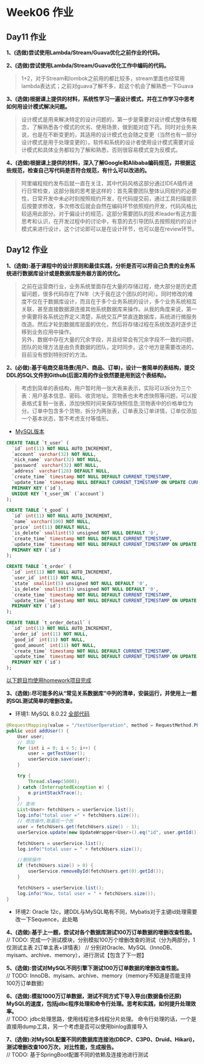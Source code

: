 # Week06 作业
## Day11 作业
**1、(选做)尝试使用Lambda/Stream/Guava优化之前作业的代码。**

**2、(选做)尝试使用Lambda/Stream/Guava优化工作中编码的代码。**

> 1+2，对于Stream和lombok之前用的都比较多，stream里面也经常用lambda表达式；之前对guava了解不多，趁这个机会了解熟悉一下Guava


**3、(选做)根据课上提供的材料，系统性学习一遍设计模式，并在工作学习中思考如何用设计模式解决问题。**
> 设计模式是用来解决特定的设计问题的，第一步是需要对设计模式整体有概念，了解熟悉各个模式的优劣、使用场景，做到能对症下药。同时对业务来说，也是在不断变更的，其适用的设计模式也会随之变更（当然也有一部分设计模式是用于处理变更的）。软件和系统的设计者使用设计模式需要对设计模式和具体业务都较为了解和熟悉，否则很容易模式变为反模式。

**4、(选做)根据课上提供的材料，深入了解Google和Alibaba编码规范，并根据这些规范，检查自己写代码是否符合规范，有什么可以改进的。**  
> 阿里编程规约发布后就一直在关注，其中代码风格这部分通过IDEA插件进行日常检查，这部分我的思考是这样的：首先需要团队整体认同规约的必要性，日常开发中未必时刻按照规约开发，在代码提交前，通过工具扫描提示后按要求修改，多次修改后就会自然在编码环节依照规约开发，代码风格比较适用此部分。对于偏设计的规范，这部分需要团队的技术leader有这方面思考和认识，在开发过程中的讨论中，有意的去引导团队去按照规约的设计模式来进行设计，这个讨论即可以是在设计环节，也可以是在review环节。

## Day12 作业

**1、(选做):基于课程中的设计原则和最佳实践，分析是否可以将自己负责的业务系统进行数据库设计或是数据库服务器方面的优化。**  
>   之前在运营商行业，业务系统里面存在大量的存储过程，绝大部分是历史遗留问题，很多代码存在了N年（大于我在这个团队的时间）。同时修改的难度不仅在于数据库设计，而且在于多个业务系统的设计，多个业务系统相互关联，甚至直接数据源连接其他系统数据库来操作。从我的角度来说，第一步需要将各系统边界定义清楚，系统交互严禁直连数据库，系统进行微服务改造。然后才轮到数据库层面的优化，然后将存储过程在系统改造时逐步迁移到业务应用中操作。  
另外，数据中存在大量的冗余字段，并且经常会有冗余字段不一致的问题，团队的处理方法是由负责数据的团队，定时同步。这个地方是需要改进的，目前没有想到特别好的方法。

**2、(必做):基于电商交易场景(用户、商品、订单)，设计一套简单的表结构，提交DDL的SQL文件到Github(后面2周的作业依然要是用到这个表结构)。**  
> 考虑到简单的表结构，用户暂时用一张大表来表示，实际可以拆分为三个表：用户基本信息、密码、收货地址。货物表也未考虑快照等问题，可以按表格式复制一张表，添加快照时间来保存快照信息;货物表中的价格单位为分。订单中包含多个货物，拆分为两张表，订单表及订单详情，订单仅添加一个基本状态，暂不考虑支付等情形。
- [MySQL版本](./mysql_ddl.sql)
```SQL
CREATE TABLE `t_user` (
  `id` int(11) NOT NULL AUTO_INCREMENT,
  `account` varchar(32) NOT NULL,
  `nick_name` varchar(32) NOT NULL,
  `password` varchar(32) NOT NULL,
  `address` varchar(128) DEFAULT NULL,
  `create_time` timestamp NOT NULL DEFAULT CURRENT_TIMESTAMP,
  `update_time` timestamp NULL DEFAULT CURRENT_TIMESTAMP ON UPDATE CURRENT_TIMESTAMP,
  PRIMARY KEY (`id`),
  UNIQUE KEY `t_user_UN` (`account`)
);

CREATE TABLE `t_good` (
  `id` int(11) NOT NULL AUTO_INCREMENT,
  `name` varchar(100) NOT NULL,
  `price` int(11) DEFAULT NULL,
  `is_delete` smallint(5) unsigned NOT NULL DEFAULT '0',
  `create_time` timestamp NOT NULL DEFAULT CURRENT_TIMESTAMP,
  `update_time` timestamp NOT NULL DEFAULT CURRENT_TIMESTAMP ON UPDATE CURRENT_TIMESTAMP,
  PRIMARY KEY (`id`)
);

CREATE TABLE `t_order` (
  `id` int(11) NOT NULL AUTO_INCREMENT,
  `user_id` int(11) NOT NULL,
  `state` smallint(5) unsigned NOT NULL DEFAULT '0',
  `is_delete` smallint(5) unsigned NOT NULL DEFAULT '0',
  `create_time` timestamp NOT NULL DEFAULT CURRENT_TIMESTAMP,
  `update_time` timestamp NOT NULL DEFAULT CURRENT_TIMESTAMP ON UPDATE CURRENT_TIMESTAMP,
  PRIMARY KEY (`id`)
);

CREATE TABLE `t_order_detail` (
  `id` int(11) NOT NULL AUTO_INCREMENT,
  `order_id` int(11) NOT NULL,
  `good_id` int(11) NOT NULL,
  `good_amount` int(11) NOT NULL,
  `create_time` timestamp NOT NULL DEFAULT CURRENT_TIMESTAMP,
  `update_time` timestamp NOT NULL DEFAULT CURRENT_TIMESTAMP ON UPDATE CURRENT_TIMESTAMP,
  PRIMARY KEY (`id`)
);
```
[以下题目均使用homework项目完成](./homework)

**3、(选做):尽可能多的从“常见关系数据库”中列的清单，安装运行，并使用上一题的SQL测试简单的增删改查。**
- 环境1: MySQL 8.0.22
[全部代码](./homework/src/main/java/com/qingyi/week6/homework/controller/HomeworkController.java)
```Java
@RequestMapping(value = "/testUserOperation", method = RequestMethod.POST)
public void addUser() {
    User user;
    // 添加
    for (int i = 0; i < 5; i++) {
        user = getTestUser();
        userService.save(user);
    }

    try {
        Thread.sleep(5000);
    } catch (InterruptedException e) {
        e.printStackTrace();
    }
    // 查询
    List<User> fetchUsers = userService.list();
    log.info("total user =" + fetchUsers.size());
    // 修改操作,取最后一个改
    user = fetchUsers.get(fetchUsers.size() - 1);
    userService.update(new UpdateWrapper<User>().eq("id", user.getId()).set("address", "addr:" + System.currentTimeMillis()));

    fetchUsers = userService.list();
    log.info("total user = " + fetchUsers.size());

    //删除操作
    if (fetchUsers.size() > 0) {
        userService.removeById(fetchUsers.get(0).getId());
    }

    fetchUsers = userService.list();
    log.info("Now, total user = " + fetchUsers.size());
}
```
- 环境2: Oracle 12c，建DDL与MySQL略有不同，Mybatis对于主键id处理需要改一下Sequence，此处略

**4、(选做):基于上一题，尝试对各个数据库测试100万订单数据的增删改查性能。**  
// TODO: 完成一个测试模块，分别模拟100万个增删改查的测试（分为两部分，1仅测试主表 2订单主表+详情表）
// 分别对Oracle、MySQL（InnoDB、myisam、archive、memory），进行测试【包含了下一题】

**5、(选做):尝试对MySQL不同引擎下测试100万订单数据的增删改查性能。**  
// TODO: InnoDB、myisam、archive、memory（memory不知道是否能支持100万订单数据）

**6、(选做):模拟1000万订单数据，测试不同方式下导入导出(数据备份还原) MySQL的速度，包括jdbc程序处理和命令行处理。思考和实践，如何提升处理效率。**  
// TODO: jdbc处理思路，使用线程池多线程分片处理。 命令行处理的话，一个是直接用dump工具，另一个考虑是否可以使用binlog直接导入

**7、(选做):对MySQL配置不同的数据库连接池(DBCP、C3P0、Druid、Hikari)， 测试增删改查100万次，对比性能，生成报告。**  
// TODO: 基于SpringBoot配置不同的依赖及连接池进行测试